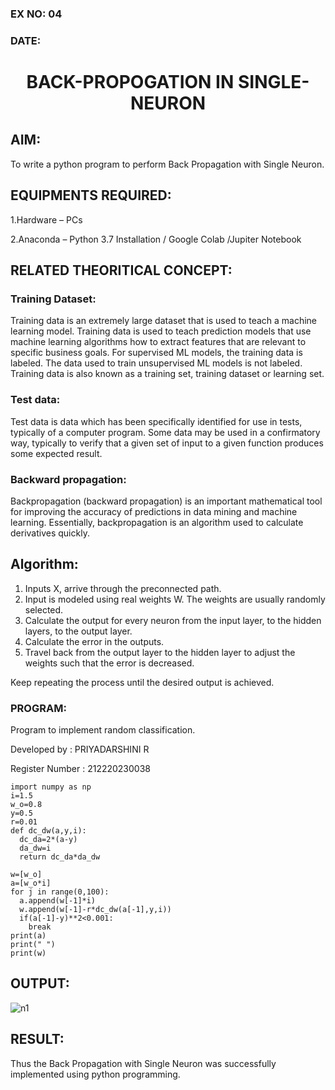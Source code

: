 ### EX NO: 04

### DATE:

# <p align="center"> BACK-PROPOGATION IN SINGLE-NEURON </p>
## AIM:
To write a python program to perform Back Propagation with Single Neuron.

## EQUIPMENTS REQUIRED:
1.Hardware – PCs

2.Anaconda – Python 3.7 Installation / Google Colab /Jupiter Notebook

## RELATED THEORITICAL CONCEPT:
### Training Dataset:
Training data is an extremely large dataset that is used to teach a machine learning model. Training data is used to teach prediction models that use machine learning algorithms how to extract features that are relevant to specific business goals. For supervised ML models, the training data is labeled. The data used to train unsupervised ML models is not labeled. Training data is also known as a training set, training dataset or learning set.

### Test data:
Test data is data which has been specifically identified for use in tests, typically of a computer program. Some data may be used in a confirmatory way, typically to verify that a given set of input to a given function produces some expected result.

### Backward propagation:
Backpropagation (backward propagation) is an important mathematical tool for improving the accuracy of predictions in data mining and machine learning. Essentially, backpropagation is an algorithm used to calculate derivatives quickly.

## Algorithm:
1. Inputs X, arrive through the preconnected path.
2. Input is modeled using real weights W. The weights are usually randomly selected.
3. Calculate the output for every neuron from the input layer, to the hidden layers, to the output layer.
4. Calculate the error in the outputs.
5. Travel back from the output layer to the hidden layer to adjust the weights such that the error is decreased.

Keep repeating the process until the desired output is achieved.

### PROGRAM:

Program to implement random classification.

Developed by   : PRIYADARSHINI R

Register Number :  212220230038

```python3
import numpy as np
i=1.5    
w_o=0.8  
y=0.5    
r=0.01   
def dc_dw(a,y,i):
  dc_da=2*(a-y)
  da_dw=i
  return dc_da*da_dw
  
w=[w_o]
a=[w_o*i]
for j in range(0,100):
  a.append(w[-1]*i)
  w.append(w[-1]-r*dc_dw(a[-1],y,i))
  if(a[-1]-y)**2<0.001:
    break
print(a)
print(" ")
print(w)
```

## OUTPUT:

![n1](https://user-images.githubusercontent.com/81132849/164502585-fc7cece2-c678-48f0-9011-9cfa527eeeb5.jpg)


## RESULT:
Thus the Back Propagation with Single Neuron was successfully implemented using python programming.
